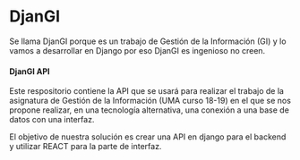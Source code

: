 # DjanGI

Se llama DjanGI porque es un trabajo de Gestión de la Información (GI) y lo vamos a desarrollar en Django por eso DjanGI es ingenioso no creen.

#### DjanGI API

Este respositorio contiene la API que se usará para realizar
el trabajo de la asignatura de Gestión de la Información (UMA curso 18-19)
en el que se nos propone realizar, en una tecnología alternativa, 
una conexión a una base de datos con una interfaz.

El objetivo de nuestra solución es crear una API en django para el backend
y utilizar REACT para la parte de interfaz.